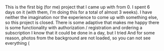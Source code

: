 This is the first big (for me) project that I came up with from 0. I spent 6 days on it (with them, I'm doing this for a total of almost 3 weeks). 
I have neither the imagination nor the experience to come up with something else, so this project is closed. There is some adaptive that makes me happy
there is some functionality with authorization / registration and ordering a subscription
I know that it could be done in a day, but I tried
And for some reason, photos from the background are not loaded, so you can not see everything (
 

